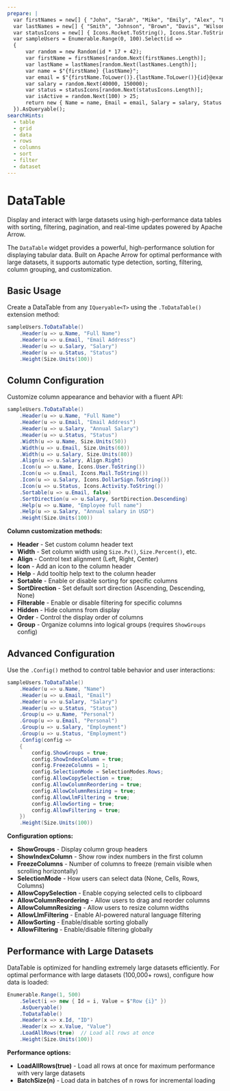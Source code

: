 ```yaml
---
prepare: |
  var firstNames = new[] { "John", "Sarah", "Mike", "Emily", "Alex", "Lisa", "David", "Jessica", "Robert", "Amanda" };
  var lastNames = new[] { "Smith", "Johnson", "Brown", "Davis", "Wilson", "Chen", "Miller", "Taylor", "Garcia", "White" };
  var statusIcons = new[] { Icons.Rocket.ToString(), Icons.Star.ToString(), Icons.ThumbsUp.ToString(), Icons.Heart.ToString(), Icons.Check.ToString(), Icons.Clock.ToString() };
  var sampleUsers = Enumerable.Range(0, 100).Select(id =>
  {
      var random = new Random(id * 17 + 42);
      var firstName = firstNames[random.Next(firstNames.Length)];
      var lastName = lastNames[random.Next(lastNames.Length)];
      var name = $"{firstName} {lastName}";
      var email = $"{firstName.ToLower()}.{lastName.ToLower()}{id}@example.com";
      var salary = random.Next(40000, 150000);
      var status = statusIcons[random.Next(statusIcons.Length)];
      var isActive = random.Next(100) > 25;
      return new { Name = name, Email = email, Salary = salary, Status = status, IsActive = isActive };
  }).AsQueryable();
searchHints:
  - table
  - grid
  - data
  - rows
  - columns
  - sort
  - filter
  - dataset
---
```


# DataTable

<Ingress>
Display and interact with large datasets using high-performance data tables with sorting, filtering, pagination, and real-time updates powered by Apache Arrow.
</Ingress>

The `DataTable` widget provides a powerful, high-performance solution for displaying tabular data. Built on Apache Arrow for optimal performance with large datasets, it supports automatic type detection, sorting, filtering, column grouping, and customization.

## Basic Usage

Create a DataTable from any `IQueryable<T>` using the `.ToDataTable()` extension method:

```csharp demo-tabs
sampleUsers.ToDataTable()
    .Header(u => u.Name, "Full Name")
    .Header(u => u.Email, "Email Address")
    .Header(u => u.Salary, "Salary")
    .Header(u => u.Status, "Status")
    .Height(Size.Units(100))
```

## Column Configuration

Customize column appearance and behavior with a fluent API:

```csharp demo-tabs
sampleUsers.ToDataTable()
    .Header(u => u.Name, "Full Name")
    .Header(u => u.Email, "Email Address")
    .Header(u => u.Salary, "Annual Salary")
    .Header(u => u.Status, "Status")
    .Width(u => u.Name, Size.Units(50))
    .Width(u => u.Email, Size.Units(60))
    .Width(u => u.Salary, Size.Units(80))
    .Align(u => u.Salary, Align.Right)
    .Icon(u => u.Name, Icons.User.ToString())
    .Icon(u => u.Email, Icons.Mail.ToString())
    .Icon(u => u.Salary, Icons.DollarSign.ToString())
    .Icon(u => u.Status, Icons.Activity.ToString())
    .Sortable(u => u.Email, false)
    .SortDirection(u => u.Salary, SortDirection.Descending)
    .Help(u => u.Name, "Employee full name")
    .Help(u => u.Salary, "Annual salary in USD")
    .Height(Size.Units(100))
```

**Column customization methods:**

- **Header** - Set custom column header text
- **Width** - Set column width using `Size.Px()`, `Size.Percent()`, etc.
- **Align** - Control text alignment (Left, Right, Center)
- **Icon** - Add an icon to the column header
- **Help** - Add tooltip help text to the column header
- **Sortable** - Enable or disable sorting for specific columns
- **SortDirection** - Set default sort direction (Ascending, Descending, None)
- **Filterable** - Enable or disable filtering for specific columns
- **Hidden** - Hide columns from display
- **Order** - Control the display order of columns
- **Group** - Organize columns into logical groups (requires `ShowGroups` config)

## Advanced Configuration

Use the `.Config()` method to control table behavior and user interactions:

```csharp demo-tabs
sampleUsers.ToDataTable()
    .Header(u => u.Name, "Name")
    .Header(u => u.Email, "Email")
    .Header(u => u.Salary, "Salary")
    .Header(u => u.Status, "Status")
    .Group(u => u.Name, "Personal")
    .Group(u => u.Email, "Personal")
    .Group(u => u.Salary, "Employment")
    .Group(u => u.Status, "Employment")
    .Config(config =>
    {
        config.ShowGroups = true;
        config.ShowIndexColumn = true;
        config.FreezeColumns = 1;
        config.SelectionMode = SelectionModes.Rows;
        config.AllowCopySelection = true;
        config.AllowColumnReordering = true;
        config.AllowColumnResizing = true;
        config.AllowLlmFiltering = true;
        config.AllowSorting = true;
        config.AllowFiltering = true;
    })
    .Height(Size.Units(100))
```

**Configuration options:**

- **ShowGroups** - Display column group headers
- **ShowIndexColumn** - Show row index numbers in the first column
- **FreezeColumns** - Number of columns to freeze (remain visible when scrolling horizontally)
- **SelectionMode** - How users can select data (None, Cells, Rows, Columns)
- **AllowCopySelection** - Enable copying selected cells to clipboard
- **AllowColumnReordering** - Allow users to drag and reorder columns
- **AllowColumnResizing** - Allow users to resize column widths
- **AllowLlmFiltering** - Enable AI-powered natural language filtering
- **AllowSorting** - Enable/disable sorting globally
- **AllowFiltering** - Enable/disable filtering globally

## Performance with Large Datasets

DataTable is optimized for handling extremely large datasets efficiently. For optimal performance with large datasets (100,000+ rows), configure how data is loaded:

```csharp demo-tabs
Enumerable.Range(1, 500)
    .Select(i => new { Id = i, Value = $"Row {i}" })
    .AsQueryable()
    .ToDataTable()
    .Header(x => x.Id, "ID")
    .Header(x => x.Value, "Value")
    .LoadAllRows(true)  // Load all rows at once
    .Height(Size.Units(100))
```

**Performance options:**

- **LoadAllRows(true)** - Load all rows at once for maximum performance with very large datasets
- **BatchSize(n)** - Load data in batches of n rows for incremental loading

</Body>
</Details>

<WidgetDocs Type="Ivy.DataTable" SourceUrl="https://github.com/Ivy-Interactive/Ivy-Framework/blob/main/Ivy/Widgets/DataTables/DataTable.cs"/>
